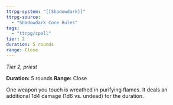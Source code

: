```yaml
---
ttrpg-system: "[[Shadowdark]]"
ttrpg-source: 
  - "Shadowdark Core Rules"
tags:
  - "ttrpg/spell"
tier: 2
duration: 5 rounds
range: Close
---
```

*Tier 2, priest*

**Duration:** 5 rounds
**Range:** Close

One weapon you touch is wreathed in purifying flames. It deals an additional 1d4 damage (1d6 vs. undead) for the duration.

